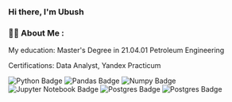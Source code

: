 ### Hi there, I'm Ubush 

### :man_technologist: About Me :
My education: Master's Degree in 21.04.01 Petroleum Engineering

Certifications: Data Analyst, Yandex Practicum

<div id="badges">
  <img src="https://img.shields.io/badge/python-3670A0?style=for-the-badge&logo=python&logoColor=ffdd54" alt="Python Badge"/>
  <img src="https://img.shields.io/badge/pandas-%23150458.svg?style=for-the-badge&logo=pandas&logoColor=white" alt="Pandas Badge"/>
  <img src="https://img.shields.io/badge/numpy-%23013243.svg?style=for-the-badge&logo=numpy&logoColor=white" alt="Numpy Badge"/>
  <img src="https://img.shields.io/badge/jupyter-%23FA0F00.svg?style=for-the-badge&logo=jupyter&logoColor=white" alt="Jupyter Notebook Badge"/>
  <img src="https://img.shields.io/badge/postgres-%23316192.svg?style=for-the-badge&logo=postgresql&logoColor=white" alt="Postgres Badge"/>
  <img src="https://img.shields.io/badge/postgres-%23316192.svg?style=for-the-badge&logo=postgresql&logoColor=white" alt="Postgres Badge"/>
</div>

<!--
**UtwoB/UtwoB** is a ✨ _special_ ✨ repository because its `README.md` (this file) appears on your GitHub profile.

Here are some ideas to get you started:

- 🔭 I’m currently working on ...
- 🌱 I’m currently learning ...
- 👯 I’m looking to collaborate on ...
- 🤔 I’m looking for help with ...
- 💬 Ask me about ...
- 📫 How to reach me: ...
- 😄 Pronouns: ...
- ⚡ Fun fact: ...
-->
